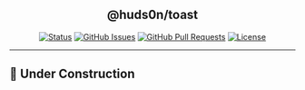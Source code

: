 </p>

<h2 align="center">@huds0n/toast</h3>

</p>

<div align="center">

[![Status](https://img.shields.io/badge/status-active-success.svg)]()
[![GitHub Issues](https://img.shields.io/github/issues/JontiHudson/modules-huds0n-toast.svg)](https://github.com/JontiHudson/modules-huds0n-toast/issues)
[![GitHub Pull Requests](https://img.shields.io/github/issues-pr/JontiHudson/modules-huds0n-toast.svg)](https://github.com/JontiHudson/modules-huds0n-toast/pulls)
[![License](https://img.shields.io/badge/license-MIT-blue.svg)](/LICENSE)

</div>

---

## 👷 Under Construction
